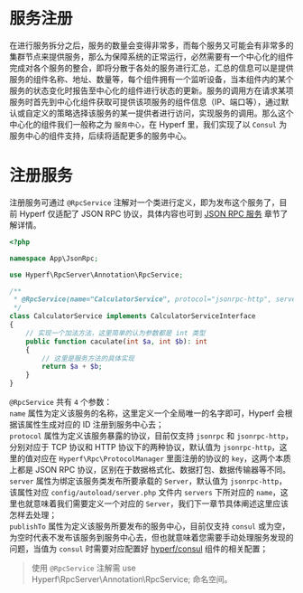 # 服务注册

在进行服务拆分之后，服务的数量会变得非常多，而每个服务又可能会有非常多的集群节点来提供服务，那么为保障系统的正常运行，必然需要有一个中心化的组件完成对各个服务的整合，即将分散于各处的服务进行汇总，汇总的信息可以是提供服务的组件名称、地址、数量等，每个组件拥有一个监听设备，当本组件内的某个服务的状态变化时报告至中心化的组件进行状态的更新。服务的调用方在请求某项服务时首先到中心化组件获取可提供该项服务的组件信息（IP、端口等），通过默认或自定义的策略选择该服务的某一提供者进行访问，实现服务的调用。那么这个中心化的组件我们一般称之为 `服务中心`，在 Hyperf 里，我们实现了以 `Consul` 为服务中心的组件支持，后续将适配更多的服务中心。

# 注册服务

注册服务可通过 `@RpcService` 注解对一个类进行定义，即为发布这个服务了，目前 Hyperf 仅适配了 JSON RPC 协议，具体内容也可到 [JSON RPC 服务](./zh/json-rpc.md) 章节了解详情。

```php
<?php

namespace App\JsonRpc;

use Hyperf\RpcServer\Annotation\RpcService;

/**
 * @RpcService(name="CalculatorService", protocol="jsonrpc-http", server="jsonrpc-http")
 */
class CalculatorService implements CalculatorServiceInterface
{
    // 实现一个加法方法，这里简单的认为参数都是 int 类型
    public function caculate(int $a, int $b): int
    {
        // 这里是服务方法的具体实现
        return $a + $b;
    }
}
```

`@RpcService` 共有 `4` 个参数：   
`name` 属性为定义该服务的名称，这里定义一个全局唯一的名字即可，Hyperf 会根据该属性生成对应的 ID 注册到服务中心去；   
`protocol` 属性为定义该服务暴露的协议，目前仅支持 `jsonrpc` 和 `jsonrpc-http`，分别对应于 TCP 协议和 HTTP 协议下的两种协议，默认值为 `jsonrpc-http`，这里的值对应在 `Hyperf\Rpc\ProtocolManager` 里面注册的协议的 `key`，这两个本质上都是 JSON RPC 协议，区别在于数据格式化、数据打包、数据传输器等不同。   
`server` 属性为绑定该服务类发布所要承载的 `Server`，默认值为 `jsonrpc-http`，该属性对应 `config/autoload/server.php` 文件内 `servers` 下所对应的 `name`，这里也就意味着我们需要定义一个对应的 `Server`，我们下一章节具体阐述这里应该怎样去处理；   
`publishTo` 属性为定义该服务所要发布的服务中心，目前仅支持 `consul` 或为空，为空时代表不发布该服务到服务中心去，但也就意味着您需要手动处理服务发现的问题，当值为 `consul` 时需要对应配置好 [hyperf/consul](consul.md) 组件的相关配置；

> 使用 `@RpcService` 注解需 use Hyperf\RpcServer\Annotation\RpcService; 命名空间。

